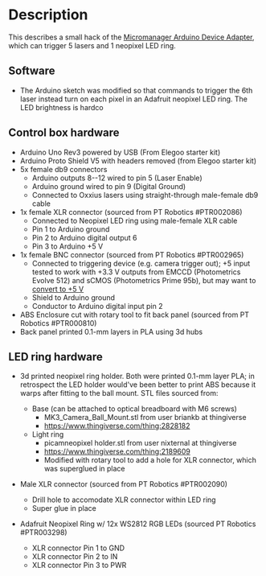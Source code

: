 # Description

This describes a small hack of the [Micromanager Arduino Device Adapter](https://valelab4.ucsf.edu/svn/micromanager2/trunk/DeviceAdapters/Arduino/), which can trigger 5 lasers and 1 neopixel LED ring.

## Software

* The Arduino sketch was modified so that commands to trigger the 6th laser instead turn on each pixel in an Adafruit neopixel LED ring. The LED brightness is hardco

## Control box hardware

* Arduino Uno Rev3 powered by USB (From Elegoo starter kit)
* Arduino Proto Shield V5 with headers removed (from Elegoo starter kit)
* 5x female db9 connectors
	* Arduino outputs 8--12 wired to pin 5 (Laser Enable)
	* Arduino ground wired to pin 9 (Digital Ground)
	* Connected to Oxxius lasers using straight-through male-female db9 cable
* 1x female XLR connector (sourced from PT Robotics #PTR002086)
	* Connected to Neopixel LED ring using male-female XLR cable
	* Pin 1 to Arduino ground
	* Pin 2 to Arduino digital output 6
	* Pin 3 to Arduino +5 V
* 1x female BNC connector (sourced from PT Robotics #PTR002965)
	* Connected to triggering device (e.g. camera trigger out); +5 input tested to work with +3.3 V outputs from EMCCD (Photometrics Evolve 512) and sCMOS (Photometrics Prime 95b), but may want to [convert to +5 V](https://github.com/PRNicovich/NicoLase/tree/master/Hardware)
	* Shield to Arduino ground
	* Conductor to Arduino digital input pin 2
* ABS Enclosure cut with rotary tool to fit back panel (sourced from PT Robotics #PTR000810)
* Back panel printed 0.1-mm layers in PLA using 3d hubs
	
## LED ring hardware

* 3d printed neopixel ring holder. Both were printed 0.1-mm layer PLA; in retrospect the LED holder would've been better to print ABS because it warps after fitting to the ball mount. STL files sourced from:
	* Base (can be attached to optical breadboard with M6 screws)
		* MK3_Camera_Ball_Mount.stl from user briankb at thingiverse
		* https://www.thingiverse.com/thing:2828182
	* Light ring
		* picamneopixel holder.stl from user nixternal at thingiverse
		* https://www.thingiverse.com/thing:2189609
		* Modified with rotary tool to add a hole for XLR connector, which was superglued in place
		
* Male XLR connector (sourced from PT Robotics #PTR002090) 
	* Drill hole to accomodate XLR connector within LED ring
	* Super glue in place

* Adafruit Neopixel Ring w/ 12x WS2812 RGB LEDs (sourced PT Robotics #PTR003298)
	* XLR connector Pin 1 to GND
	* XLR connector Pin 2 to IN
	* XLR connector Pin 3 to PWR

